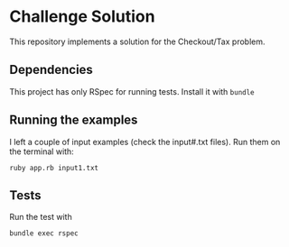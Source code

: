 # Challenge Solution

This repository implements a solution for the Checkout/Tax problem.

## Dependencies

This project has only RSpec for running tests. Install it with `bundle`

## Running the examples

I left a couple of input examples (check the input#.txt files). Run them on the
terminal with:

```
ruby app.rb input1.txt
```

## Tests

Run the test with

```
bundle exec rspec
```
